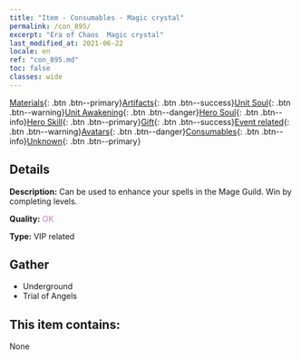 ```yaml
---
title: "Item - Consumables - Magic crystal"
permalink: /con_895/
excerpt: "Era of Chaos  Magic crystal"
last_modified_at: 2021-06-22
locale: en
ref: "con_895.md"
toc: false
classes: wide
---
```

 [Materials](/Items/){: .btn .btn--primary}[Artifacts](/Items/Artifacts/){: .btn .btn--success}[Unit Soul](/Items/UnitSoul/){: .btn .btn--warning}[Unit Awakening](/Items/UnitAwakening/){: .btn .btn--danger}[Hero Soul](/Items/HeroSoul/){: .btn .btn--info}[Hero Skill](/Items/HeroSkill/){: .btn .btn--primary}[Gift](/Items/Gift/){: .btn .btn--success}[Event related](/Items/Events/){: .btn .btn--warning}[Avatars](/Items/Avatars/){: .btn .btn--danger}[Consumables](/Items/Consumables/){: .btn .btn--info}[Unknown](/Items/Unknown/){: .btn .btn--primary}

## Details
 **Description:** Can be used to enhance your spells in the Mage Guild. Win by completing levels.

 **Quality:** <span style="color: #DA70D6">OK</span>

 **Type:** VIP related

## Gather

*    Underground 
*    Trial of Angels 

## This item contains:

  None

